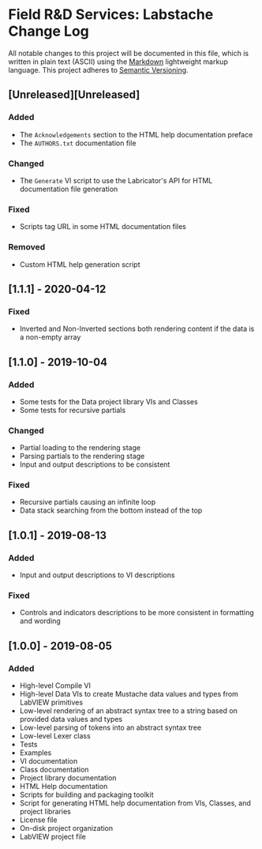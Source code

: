 # Field R&D Services: Labstache Change Log

All notable changes to this project will be documented in this file, which is written in plain text (ASCII) using the [Markdown](http://daringfireball.net/projects/markdown/syntax) lightweight markup language. This project adheres to [Semantic Versioning](http://semver.org). 

## [Unreleased][Unreleased]

### Added

- The `Acknowledgements` section to the HTML help documentation preface
- The `AUTHORS.txt` documentation file

### Changed

- The `Generate` VI script to use the Labricator's API for HTML documentation file generation

### Fixed

- Scripts tag URL in some HTML documentation files

### Removed

- Custom HTML help generation script

## [1.1.1] - 2020-04-12

### Fixed

- Inverted and Non-Inverted sections both rendering content if the data is a non-empty array

## [1.1.0] - 2019-10-04

### Added

- Some tests for the Data project library VIs and Classes
- Some tests for recursive partials

### Changed

- Partial loading to the rendering stage
- Parsing partials to the rendering stage
- Input and output descriptions to be consistent

### Fixed

- Recursive partials causing an infinite loop
- Data stack searching from the bottom instead of the top

## [1.0.1] - 2019-08-13

### Added

- Input and output descriptions to VI descriptions

### Fixed

- Controls and indicators descriptions to be more consistent in formatting and wording

## [1.0.0] - 2019-08-05

### Added

- High-level Compile VI
- High-level Data VIs to create Mustache data values and types from LabVIEW primitives
- Low-level rendering of an abstract syntax tree to a string based on provided data values and types
- Low-level parsing of tokens into an abstract syntax tree
- Low-level Lexer class
- Tests
- Examples
- VI documentation
- Class documentation
- Project library documentation
- HTML Help documentation
- Scripts for building and packaging toolkit
- Script for generating HTML help documentation from VIs, Classes, and project libraries
- License file
- On-disk project organization
- LabVIEW project file

